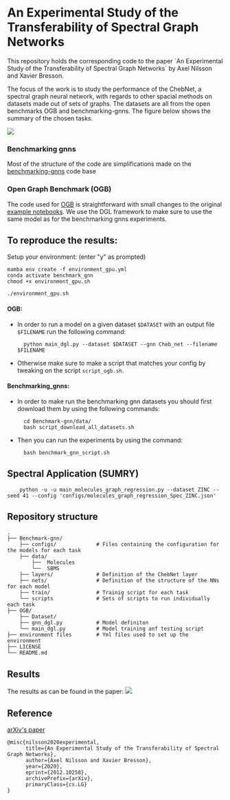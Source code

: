 # An Experimental Study of the Transferability of Spectral Graph Networks

This repository holds the corresponding code to the paper ´An Experimental Study of the Transferability of Spectral Graph Networks´ by Axel Nilsson and Xavier Bresson. 

The focus of the work is to study the performance of the ChebNet, a spectral graph neural network, with regards to other spacial methods on datasets made out of sets of graphs.
The datasets are all from the open benchmarks OGB and benchmarking-gnns. The figure below shows the summary of the chosen tasks.

![](images/img_tasks.png)

### Benchmarking gnns
Most of the structure of the code are simplifications made on the [benchmarking-gnns](https://github.com/graphdeeplearning/benchmarking-gnns) code base 

### Open Graph Benchmark (OGB)
The code used for [OGB](https://github.com/snap-stanford/ogb) is straightforward with small changes to the original [example notebooks](https://github.com/snap-stanford/ogb/tree/master/examples/graphproppred/code). We use the DGL framework to make sure to use the same model as for the benchmarking gnns experiments.

## To reproduce the results:

Setup your environment: (enter "y" as prompted)

    mamba env create -f environment_gpu.yml
    conda activate benchmark_gnn
    chmod +x environment_gpu.sh
    
    ./environment_gpu.sh

#### OGB:
- In order to run a model on a given dataset `$DATASET` with an output file `$FILENAME` run the following command:

        python main_dgl.py --dataset $DATASET --gnn Cheb_net --filename $FILENAME

- Otherwise make sure to make a script that matches your config by tweaking on the script `script_ogb.sh`.
    
#### Benchmarking_gnns:
- In order to make run the benchmarking gnn datasets you should first download them by using the following commands:

        cd Benchmark-gnn/data/
        bash script_download_all_datasets.sh
    
- Then you can run the experiments by using the command:

        bash benchmark_gnn_script.sh

## Spectral Application (SUMRY)

        python -u -u main_molecules_graph_regression.py --dataset ZINC --seed 41 --config 'configs/molecules_graph_regression_Spec_ZINC.json'
    
## Repository structure
    .
    ├── Benchmark-gnn/
        ├── configs/             # Files containing the configuration for the models for each task
        ├── data/ 
            ├──  Molecules
            └──  SBMS
        ├── layers/              # Definition of the ChebNet layer
        ├── nets/                # Definition of the structure of the NNs for each model
        ├── train/               # Trainig script for each task
        └── scripts              # Sets of scripts to run individually each task
    ├── OGB/
        ├── Dataset/
        ├── gnn_dgl.py           # Model definiton
        └── main_dgl.py          # Model training anf testing script
    ├── environment files        # Yml files used to set up the environment
    ├── LICENSE
    └── README.md
    
  ## Results
  The results as can be found in the paper:
  ![](images/img_table.png)

  ## Reference
  [arXiv's paper](https://arxiv.org/abs/2012.10258)
  
    @misc{nilsson2020experimental,
          title={An Experimental Study of the Transferability of Spectral Graph Networks}, 
          author={Axel Nilsson and Xavier Bresson},
          year={2020},
          eprint={2012.10258},
          archivePrefix={arXiv},
          primaryClass={cs.LG}
    }
